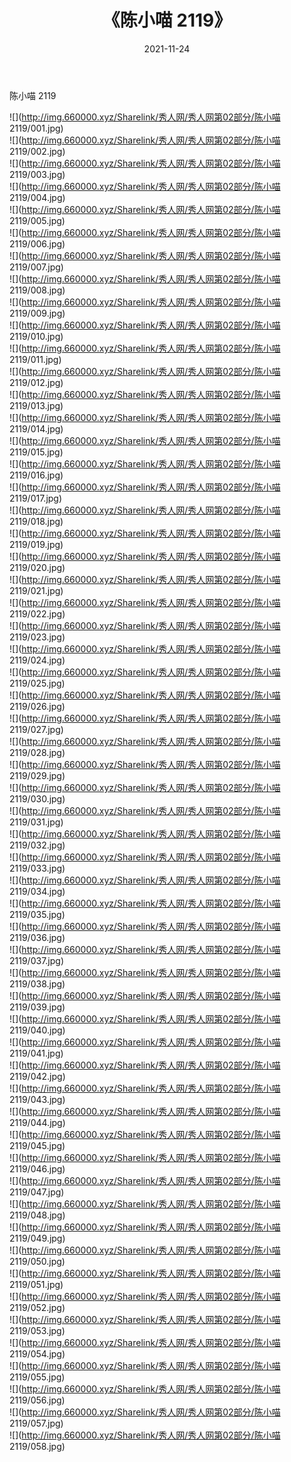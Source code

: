 ﻿---
layout: post
title:  《陈小喵 2119》
date:   2021-11-24
img: http://img.660000.xyz/Sharelink/秀人网/秀人网第02部分/陈小喵 2119/000.jpg
categories: [美女, 清纯, 唯美]
---

陈小喵 2119

  ![](http://img.660000.xyz/Sharelink/秀人网/秀人网第02部分/陈小喵 2119/001.jpg) <br> ![](http://img.660000.xyz/Sharelink/秀人网/秀人网第02部分/陈小喵 2119/002.jpg) <br> ![](http://img.660000.xyz/Sharelink/秀人网/秀人网第02部分/陈小喵 2119/003.jpg) <br> ![](http://img.660000.xyz/Sharelink/秀人网/秀人网第02部分/陈小喵 2119/004.jpg) <br> ![](http://img.660000.xyz/Sharelink/秀人网/秀人网第02部分/陈小喵 2119/005.jpg) <br> ![](http://img.660000.xyz/Sharelink/秀人网/秀人网第02部分/陈小喵 2119/006.jpg) <br> ![](http://img.660000.xyz/Sharelink/秀人网/秀人网第02部分/陈小喵 2119/007.jpg) <br> ![](http://img.660000.xyz/Sharelink/秀人网/秀人网第02部分/陈小喵 2119/008.jpg) <br> ![](http://img.660000.xyz/Sharelink/秀人网/秀人网第02部分/陈小喵 2119/009.jpg) <br> ![](http://img.660000.xyz/Sharelink/秀人网/秀人网第02部分/陈小喵 2119/010.jpg) <br> ![](http://img.660000.xyz/Sharelink/秀人网/秀人网第02部分/陈小喵 2119/011.jpg) <br> ![](http://img.660000.xyz/Sharelink/秀人网/秀人网第02部分/陈小喵 2119/012.jpg) <br> ![](http://img.660000.xyz/Sharelink/秀人网/秀人网第02部分/陈小喵 2119/013.jpg) <br> ![](http://img.660000.xyz/Sharelink/秀人网/秀人网第02部分/陈小喵 2119/014.jpg) <br> ![](http://img.660000.xyz/Sharelink/秀人网/秀人网第02部分/陈小喵 2119/015.jpg) <br> ![](http://img.660000.xyz/Sharelink/秀人网/秀人网第02部分/陈小喵 2119/016.jpg) <br> ![](http://img.660000.xyz/Sharelink/秀人网/秀人网第02部分/陈小喵 2119/017.jpg) <br> ![](http://img.660000.xyz/Sharelink/秀人网/秀人网第02部分/陈小喵 2119/018.jpg) <br> ![](http://img.660000.xyz/Sharelink/秀人网/秀人网第02部分/陈小喵 2119/019.jpg) <br> ![](http://img.660000.xyz/Sharelink/秀人网/秀人网第02部分/陈小喵 2119/020.jpg) <br> ![](http://img.660000.xyz/Sharelink/秀人网/秀人网第02部分/陈小喵 2119/021.jpg) <br> ![](http://img.660000.xyz/Sharelink/秀人网/秀人网第02部分/陈小喵 2119/022.jpg) <br> ![](http://img.660000.xyz/Sharelink/秀人网/秀人网第02部分/陈小喵 2119/023.jpg) <br> ![](http://img.660000.xyz/Sharelink/秀人网/秀人网第02部分/陈小喵 2119/024.jpg) <br> ![](http://img.660000.xyz/Sharelink/秀人网/秀人网第02部分/陈小喵 2119/025.jpg) <br> ![](http://img.660000.xyz/Sharelink/秀人网/秀人网第02部分/陈小喵 2119/026.jpg) <br> ![](http://img.660000.xyz/Sharelink/秀人网/秀人网第02部分/陈小喵 2119/027.jpg) <br> ![](http://img.660000.xyz/Sharelink/秀人网/秀人网第02部分/陈小喵 2119/028.jpg) <br> ![](http://img.660000.xyz/Sharelink/秀人网/秀人网第02部分/陈小喵 2119/029.jpg) <br> ![](http://img.660000.xyz/Sharelink/秀人网/秀人网第02部分/陈小喵 2119/030.jpg) <br> ![](http://img.660000.xyz/Sharelink/秀人网/秀人网第02部分/陈小喵 2119/031.jpg) <br> ![](http://img.660000.xyz/Sharelink/秀人网/秀人网第02部分/陈小喵 2119/032.jpg) <br> ![](http://img.660000.xyz/Sharelink/秀人网/秀人网第02部分/陈小喵 2119/033.jpg) <br> ![](http://img.660000.xyz/Sharelink/秀人网/秀人网第02部分/陈小喵 2119/034.jpg) <br> ![](http://img.660000.xyz/Sharelink/秀人网/秀人网第02部分/陈小喵 2119/035.jpg) <br> ![](http://img.660000.xyz/Sharelink/秀人网/秀人网第02部分/陈小喵 2119/036.jpg) <br> ![](http://img.660000.xyz/Sharelink/秀人网/秀人网第02部分/陈小喵 2119/037.jpg) <br> ![](http://img.660000.xyz/Sharelink/秀人网/秀人网第02部分/陈小喵 2119/038.jpg) <br> ![](http://img.660000.xyz/Sharelink/秀人网/秀人网第02部分/陈小喵 2119/039.jpg) <br> ![](http://img.660000.xyz/Sharelink/秀人网/秀人网第02部分/陈小喵 2119/040.jpg) <br> ![](http://img.660000.xyz/Sharelink/秀人网/秀人网第02部分/陈小喵 2119/041.jpg) <br> ![](http://img.660000.xyz/Sharelink/秀人网/秀人网第02部分/陈小喵 2119/042.jpg) <br> ![](http://img.660000.xyz/Sharelink/秀人网/秀人网第02部分/陈小喵 2119/043.jpg) <br> ![](http://img.660000.xyz/Sharelink/秀人网/秀人网第02部分/陈小喵 2119/044.jpg) <br> ![](http://img.660000.xyz/Sharelink/秀人网/秀人网第02部分/陈小喵 2119/045.jpg) <br> ![](http://img.660000.xyz/Sharelink/秀人网/秀人网第02部分/陈小喵 2119/046.jpg) <br> ![](http://img.660000.xyz/Sharelink/秀人网/秀人网第02部分/陈小喵 2119/047.jpg) <br> ![](http://img.660000.xyz/Sharelink/秀人网/秀人网第02部分/陈小喵 2119/048.jpg) <br> ![](http://img.660000.xyz/Sharelink/秀人网/秀人网第02部分/陈小喵 2119/049.jpg) <br> ![](http://img.660000.xyz/Sharelink/秀人网/秀人网第02部分/陈小喵 2119/050.jpg) <br> ![](http://img.660000.xyz/Sharelink/秀人网/秀人网第02部分/陈小喵 2119/051.jpg) <br> ![](http://img.660000.xyz/Sharelink/秀人网/秀人网第02部分/陈小喵 2119/052.jpg) <br> ![](http://img.660000.xyz/Sharelink/秀人网/秀人网第02部分/陈小喵 2119/053.jpg) <br> ![](http://img.660000.xyz/Sharelink/秀人网/秀人网第02部分/陈小喵 2119/054.jpg) <br> ![](http://img.660000.xyz/Sharelink/秀人网/秀人网第02部分/陈小喵 2119/055.jpg) <br> ![](http://img.660000.xyz/Sharelink/秀人网/秀人网第02部分/陈小喵 2119/056.jpg) <br> ![](http://img.660000.xyz/Sharelink/秀人网/秀人网第02部分/陈小喵 2119/057.jpg) <br> ![](http://img.660000.xyz/Sharelink/秀人网/秀人网第02部分/陈小喵 2119/058.jpg) <br>